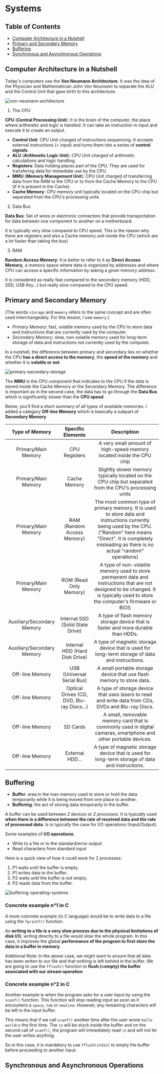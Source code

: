 # Systems

## Table of Contents

- [Computer Architecture in a Nutshell](#computer-architecture-in-a-nutshell)
- [Primary and Secondary Memory](#primary-and-secondary-memory)
- [Buffering](#buffering)
- [Synchronous and Asynchronous Operations](#synchronous-and-asynchronous-operations)

## Computer Architecture in a Nutshell

Today's computers use the **Von Neumann Architecture**. It was the idea of the Physician and Mathematician *John Von Neumann* to separate the ALU and the Control Unit that gave birth to this architecture.

![von-neumann-architecture](/operating_systems/systems/resources/von-neumann-architecture.png)

1. The CPU

**CPU** (**Central Processing Unit**): It is the brain of the computer, the place where arithmetic and logic is handled. It can take an instruction in input and execute it to create an output.

- **Control Unit**: CPU Unit charged of instructions sequencing. It accepts external instructions (= input) and turns them into a series of **control signals**.
- **ALU** (**Arithmetic Logic Unit**): CPU Unit charged of arithmetic calculations and logic handling.
- **Registers**: Data holding places part of the CPU. They are used for transfering data for immediate use by the CPU.
- **MMU** (**Memory Management Unit**): CPU Unit charged of transferring data from the RAM to the CPU or to from the Cache Memory to the CPU (if it is present in the Cache). 
- **Cache Memory**: CPU memory unit typically located on the CPU chip but separated from the CPU's processing units

2. Data Bus

**Data Bus**: Set of wires or electronic connectors that provide transportation for data between one component to another on a motherboard.

It is typically very slow compared to CPU speed. This is the reason why there are registers and also a Cache memory unit inside the CPU (which are a lot faster than taking the bus) 

3. RAM

**Random Access Memory**: It is better to refer to it as **Direct Access Memory**, a memory space where data is organized by addresses and where CPU can access a specific information by asking a given memory address.

It is considered as really fast compared to the secondary memory (HDD, SSD, USB Key...) but really slow compared to the CPU speed.

## Primary and Secondary Memory

(The words `storage` and `memory` refers to the same concept and are often used interchangeably. For this lesson, I use `memory`.)

- *Primary Memory*: fast, volatile memory used by the CPU to store data and instructions that are currently used by the computer.
- *Secondary Memory*: slow, non-volatile memory used for long-term storage of data and instructions not currently used by the computer.

In a nutshell, the difference between primary and secondary lies on whether the CPU **has a direct access to the memory**, the **speed of the memory** and whether it is **volatile or not**.

![primary-secondary-storage](/operating_systems/systems/resources/primary-secondary-storage.png)

The **MMU** is the CPU component that indicates to the CPU if the data is stored inside the Cache Memory or the Secondary Memory. The difference is important as in the second case, the data has to go through the **Data Bus** which is significantly slower than the **CPU speed**

Below, you'll find a short summary of all types of available memories. I added a category **Off-line Memory** which is basically a subpart of **Secondary Memory**

|     **Type of Memory**     |            **Specific Elements**           |                                                                                                      **Description**                                                                                                     |
|:--------------------------:|:------------------------------------------:|:------------------------------------------------------------------------------------------------------------------------------------------------------------------------------------------------------------------------:|
|     Primary/Main Memory    |                CPU Registers               |                                                                           A very small amount of high-speed memory located inside the CPU chip                                                                           |
|     Primary/Main Memory    |                Cache Memory                |                                                          Slightly slower memory typically located on the CPU chip but separated from the CPU's processing units                                                          |
|     Primary/Main Memory    |         RAM (Random Access Memory)         | The most common type of primary memory. It is used to store data and instructions currently being used by the CPU. ("Random" here means "Direct". It is completely misleading as there is no actual "random" operations) |
|     Primary/Main Memory    |           ROM (Read Only Memory)           |                      A type of non-volatile memory used to store permanent data and instructions that are not designed to be changed. It is typically used to store the computer's firmware or BIOS                      |
| Auxiliary/Secondary Memory |      Internal SSD (Solid State Drive)      |                                                                     A type of flash memory storage device that is faster and more durable than HDDs.                                                                     |
| Auxiliary/Secondary Memory |       Internal HDD (Hard Disk Drive)       |                                                              A type of magnetic storage device that is used for long-term storage of data and instructions.                                                              |
|       Off-line Memory      |         USB (Universal Serial Bus)         |                                                                           A small portable storage device that use flash memory to store data.                                                                           |
|       Off-line Memory      | Optical Drives (CD, DVD, Blu-ray Discs...) |                                                            A type of storage device that uses lasers to read and write data from CDs, DVDs and Blu-ray Discs.                                                            |
|       Off-line Memory      |                  SD Cards                  |                                                      A small, removable memory card that is commonly used in digital cameras, smartphone and other portable devices.                                                     |
|       Off-line Memory      |               External HDD...              |                                                              A type of magnetic storage device that is used for long-term storage of data and instructions.                                                              |

## Buffering

- **Buffer**: area in the man memory used to store or hold the data temporarily while it is being moved from one place to another.
- **Buffering**: the act of storing data temporarily in the buffer.

A buffer can be used between *2 devices or 2 processes*. It is typically used **when there is a difference between the rate of received data and the rate of processed data**. Is is typically the case for I/O operations (Input/Output).

Some examples of **I/O operations**:
- Write to a file or to the standard/error output
- Read characters from standard input

Here is a quick view of how it could work for 2 processes:

1. P1 waits until the buffer is empty.
2. P1 writes data to the buffer.
3. P2 waits until the buffer is not empty.
4. P2 reads data from the buffer.

![buffering-operating-systems](/operating_systems/systems/resources/buffering-operating-systems.png)

### Concrete example n°1 in C

A more concrete example (in C language) would be to write data to a file using the `fprintf()` function.

As **writing to a file is a very slow process due to the physical limitations of disk I/O**, writing direclty to a file would slow the whole program. In this case, it improves the global **performance of the program to first store the data in a buffer in memory**.

Additional Note: In the above case, we might want to ensure that all data has been writen to our file and that nothing is left behind in the buffer. We are going to use the `fflush()` function to **flush (=empty) the buffer associated with our stream operation**

### Concrete example n°2 in C

Another example is when the program asks for a user input by using the `scanf()` function. This function will stop reading input as soon as it encounters a `space`, `tab` or `newline`. However, any remaining characters will be left in the input buffer.

This means that if we call `scanf()` another time after the user wrote `hello world\n` the first time. The `\n` will be stuck inside the buffer and on the second call of `scanf()`, the program will immediately read `\n` and will not let the user writes anything.

So in this case, it is mandatory to use `fflush(stdin)` to empty the buffer before proceeding to another input.

## Synchronous and Asynchronous Operations


